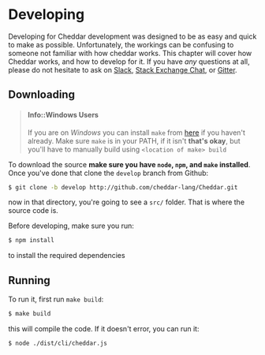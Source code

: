# Developing

Developing for Cheddar development was designed to be as easy and quick to make as possible. Unfortunately, the workings can be confusing to someone not familiar with how cheddar works. This chapter will cover how Cheddar works, and how to develop for it. If you have _any_ questions at all, please do not hesitate to ask on [Slack](http://cheddarlang.slack.com), [Stack Exchange Chat](http://chat.stackexchange.com/rooms/37686/cheddar), or [Gitter](https://gitter.im/cheddar-lang/Cheddar).

## Downloading
> #### Info::Windows Users
> If you are on *Windows* you can install `make` from [here](http://gnuwin32.sourceforge.net/packages/make.htm) if you haven't already. Make sure `make` is in your PATH, if it isn't **that's okay**, but you'll have to manually build using `<location of make> build`

To download the source **make sure you have `node`, `npm`, and `make` installed**. Once you've done that clone the `develop` branch from Github:

```bash
$ git clone -b develop http://github.com/cheddar-lang/Cheddar.git
```
now in that directory, you're going to see a `src/` folder. That is where the source code is. 

Before developing, make sure you run:

```bash
$ npm install
```

to install the required dependencies

## Running
To run it, first run `make build`:

```bash
$ make build
```

this will compile the code. If it doesn't error, you can run it:

```bash
$ node ./dist/cli/cheddar.js
```
